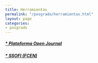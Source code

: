 ```yaml
---
title: Herramientas
permalink: "/posgrado/herramientas.html"
layout: page
categories:
- posgrado
---
```

##### [* Plataforma Open Journal](http://ojs.oproject.org/index.php/posgrado)
##### [* SSOFI (FCEN)](http://ssofi.udea.edu.co:8080/ssoficienat/)

